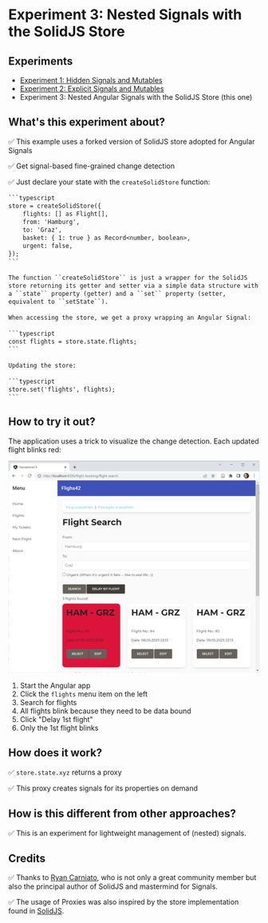 # Experiment 3: Nested Signals with the SolidJS Store

## Experiments

- [Experiment 1: Hidden Signals and Mutables](https://github.com/manfredsteyer/standalone-example-cli/tree/proxy)
- [Experiment 2: Explicit Signals and Mutables](https://github.com/manfredsteyer/standalone-example-cli/tree/nest)
- Experiment 3: Nested Angular Signals with the SolidJS Store (this one)

## What's this experiment about?

✅ This example uses a forked version of SolidJS store adopted for Angular Signals

✅ Get signal-based fine-grained change detection

✅ Just declare your state with the ``createSolidStore`` function:

    ```typescript
    store = createSolidStore({
        flights: [] as Flight[],
        from: 'Hamburg',
        to: 'Graz',
        basket: { 1: true } as Record<number, boolean>,
        urgent: false,
    });
    ```

    The function ``createSolidStore`` is just a wrapper for the SolidJS store returning its getter and setter via a simple data structure with a ``state`` property (getter) and a ``set`` property (setter, equivalent to ``setState``). 

    When accessing the store, we get a proxy wrapping an Angular Signal:

    ```typescript
    const flights = store.state.flights;
    ```

    Updating the store:

    ```typescript
    store.set('flights', flights);
    ```

## How to try it out?

The application uses a trick to visualize the change detection. Each updated flight blinks red:

![Updated flights blink](./app.png)

1. Start the Angular app
2. Click the ``flights`` menu item on the left 
3. Search for flights
4. All flights blink because they need to be data bound
5. Click "Delay 1st flight"
6. Only the 1st flight blinks


## How does it work?

✅ ``store.state.xyz`` returns a proxy

✅ This proxy creates signals for its properties on demand


## How is this different from other approaches?

✅ This is an experiment for lightweight management of (nested) signals.


## Credits

✅ Thanks to [Ryan Carniato](https://twitter.com/RyanCarniato), who is not only a great community member but also the principal author of SolidJS and mastermind for Signals.

✅ The usage of Proxies was also inspired by the store implementation found in [SolidJS](https://www.solidjs.com/).


